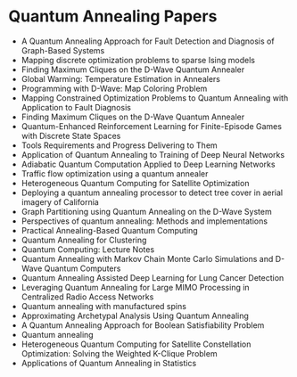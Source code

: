 # Quantum Annealing Papers
<ul>

                             

 <li><a target="_blank" href="https://github.com/manjunath5496/Quantum-Annealing-Papers/blob/master/q(1).pdf" style="text-decoration:none;">A Quantum Annealing Approach for Fault Detection and Diagnosis of Graph-Based Systems</a></li>

 <li><a target="_blank" href="https://github.com/manjunath5496/Quantum-Annealing-Papers/blob/master/q(2).pdf" style="text-decoration:none;">Mapping discrete optimization problems to sparse Ising models</a></li>

<li><a target="_blank" href="https://github.com/manjunath5496/Quantum-Annealing-Papers/blob/master/q(3).pdf" style="text-decoration:none;">Finding Maximum Cliques on the D-Wave Quantum Annealer</a></li>
 <li><a target="_blank" href="https://github.com/manjunath5496/Quantum-Annealing-Papers/blob/master/q(4).pdf" style="text-decoration:none;">Global Warming: Temperature
Estimation in Annealers</a></li>                              
<li><a target="_blank" href="https://github.com/manjunath5496/Quantum-Annealing-Papers/blob/master/q(5).pdf" style="text-decoration:none;">Programming with D-Wave:
Map Coloring Problem</a></li>
<li><a target="_blank" href="https://github.com/manjunath5496/Quantum-Annealing-Papers/blob/master/q(6).pdf" style="text-decoration:none;">Mapping Constrained Optimization
Problems to Quantum Annealing with Application to Fault Diagnosis</a></li>
 <li><a target="_blank" href="https://github.com/manjunath5496/Quantum-Annealing-Papers/blob/master/q(7).pdf" style="text-decoration:none;">Finding Maximum Cliques on the D-Wave Quantum Annealer</a></li>

 <li><a target="_blank" href="https://github.com/manjunath5496/Quantum-Annealing-Papers/blob/master/q(8).pdf" style="text-decoration:none;"> Quantum-Enhanced Reinforcement
Learning for Finite-Episode Games with Discrete State Spaces </a></li>
   <li><a target="_blank" href="https://github.com/manjunath5496/Quantum-Annealing-Papers/blob/master/q(9).pdf" style="text-decoration:none;">Tools Requirements and
Progress Delivering to Them</a></li>
  
   
 <li><a target="_blank" href="https://github.com/manjunath5496/Quantum-Annealing-Papers/blob/master/q(10).pdf" style="text-decoration:none;">Application of Quantum Annealing to Training of Deep Neural Networks </a></li>                              
<li><a target="_blank" href="https://github.com/manjunath5496/Quantum-Annealing-Papers/blob/master/q(11).pdf" style="text-decoration:none;">Adiabatic Quantum Computation Applied to Deep Learning Networks</a></li>
<li><a target="_blank" href="https://github.com/manjunath5496/Quantum-Annealing-Papers/blob/master/q(12).pdf" style="text-decoration:none;">Traffic flow optimization using a quantum annealer</a></li>
<li><a target="_blank" href="https://github.com/manjunath5496/Quantum-Annealing-Papers/blob/master/q(13).pdf" style="text-decoration:none;">Heterogeneous Quantum Computing for Satellite Optimization</a></li>

<li><a target="_blank" href="https://github.com/manjunath5496/Quantum-Annealing-Papers/blob/master/q(14).pdf" style="text-decoration:none;">Deploying a quantum annealing processor to detect tree cover in aerial imagery of California</a></li>

  <li><a target="_blank" href="https://github.com/manjunath5496/Quantum-Annealing-Papers/blob/master/q(15).pdf" style="text-decoration:none;">Graph Partitioning using Quantum Annealing on the D-Wave System</a></li>
  
<li><a target="_blank" href="https://github.com/manjunath5496/Quantum-Annealing-Papers/blob/master/q(16).pdf" style="text-decoration:none;">Perspectives of quantum annealing: Methods and implementations</a></li>

  <li><a target="_blank" href="https://github.com/manjunath5496/Quantum-Annealing-Papers/blob/master/q(17).pdf" style="text-decoration:none;">Practical Annealing-Based Quantum Computing</a></li>   
  
<li><a target="_blank" href="https://github.com/manjunath5496/Quantum-Annealing-Papers/blob/master/q(18).pdf" style="text-decoration:none;">Quantum Annealing for Clustering</a></li> 

  
<li><a target="_blank" href="https://github.com/manjunath5496/Quantum-Annealing-Papers/blob/master/q(19).pdf" style="text-decoration:none;">Quantum Computing:
Lecture Notes</a></li> 

<li><a target="_blank" href="https://github.com/manjunath5496/Quantum-Annealing-Papers/blob/master/q(20).pdf" style="text-decoration:none;">Quantum Annealing with Markov Chain
Monte Carlo Simulations and D-Wave Quantum Computers</a></li>

<li><a target="_blank" href="https://github.com/manjunath5496/Quantum-Annealing-Papers/blob/master/q(21).pdf" style="text-decoration:none;">Quantum Annealing Assisted Deep Learning for Lung Cancer Detection</a></li>
<li><a target="_blank" href="https://github.com/manjunath5496/Quantum-Annealing-Papers/blob/master/q(22).pdf" style="text-decoration:none;">Leveraging Quantum Annealing for Large MIMO Processing in Centralized Radio Access Networks</a></li> 
 <li><a target="_blank" href="https://github.com/manjunath5496/Quantum-Annealing-Papers/blob/master/q(23).pdf" style="text-decoration:none;">Quantum annealing with manufactured spins</a></li> 
 

   <li><a target="_blank" href="https://github.com/manjunath5496/Quantum-Annealing-Papers/blob/master/q(24).pdf" style="text-decoration:none;">Approximating Archetypal Analysis
Using Quantum Annealing</a></li>
 
   <li><a target="_blank" href="https://github.com/manjunath5496/Quantum-Annealing-Papers/blob/master/q(25).pdf" style="text-decoration:none;">A Quantum Annealing Approach for Boolean Satisfiability Problem</a></li>                              
 <li><a target="_blank" href="https://github.com/manjunath5496/Quantum-Annealing-Papers/blob/master/q(26).pdf" style="text-decoration:none;">Quantum annealing</a></li>
 <li><a target="_blank" href="https://github.com/manjunath5496/Quantum-Annealing-Papers/blob/master/q(27).pdf" style="text-decoration:none;">Heterogeneous Quantum Computing for Satellite Constellation Optimization: Solving the Weighted K-Clique Problem</a></li>
   
 
   <li><a target="_blank" href="https://github.com/manjunath5496/Quantum-Annealing-Papers/blob/master/q(28).pdf" style="text-decoration:none;">Applications of Quantum Annealing in Statistics</a></li>
   
  
  
  
  
  
  
  
  
  
  
  
  
                              
</ul>
